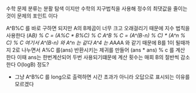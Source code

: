 수학 문제 분류는 분활 탐색 이지만
수학의 지구법칙을 사용해 정수의 최댓값을 줄이는것이 문제의 포인트 이다

A^B%C 를 바로 구하면 되지만 A의 B제곱이 너무 크고 오래걸리기 때문에
지수 법칙을 사용한다 (A*B) % C = (A%C * B%C) % C
A^B % C = (A^(B-n) % C) * (A^n % C) % C
여기서 A^(B-n) 와 A^n 는 같다
A^4 는 A*A*A*A 와 같기 때문에
B를 1이 될때까지 2로 나누면서 A%C 를(ans) 반환시키는 제귀를 만들어
(ans * ans) % c 를 계산 한다
이때 ans는 한번계산되어 두번 사용되기떄문에
계산 횟수는 매회 B의 절반씩 감소한다 O(logB) 정도?

+ 그냥 A^B%C 를 long으로 출력하면 시간 초과가 아니라 오답으로 표시되는 이유를 모르겠다
